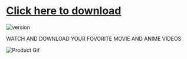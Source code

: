 # [Click here to download](https://github.com/ters101/waytTV-app/raw/master/Wayt%20TV%20v1.2.apk)
![version](https://img.shields.io/badge/version-1.2-blue.svg)

WATCH AND DOWNLOAD YOUR FOVORITE MOVIE AND ANIME VIDEOS

![Product Gif](https://scontent.fceb2-2.fna.fbcdn.net/v/t1.0-9/77328860_159192755475713_351895737237241856_n.jpg?_nc_cat=104&_nc_ohc=UFLwt8kApGwAQkhJvO-ys--OZZKbNXKFo1yEmsBhsT5q3rBNuI4GKOVuA&_nc_ht=scontent.fceb2-2.fna&oh=e21e84b1f2489e1733527728b803d12e&oe=5E87ECC1)
